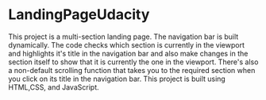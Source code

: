 # LandingPageUdacity
This project is a multi-section landing page. The navigation bar is built dynamically. The code checks which section is currently in the viewport and highlights it's title in the navigation bar and also make changes in the section itself to show that it is currently the one in the viewport. There's also a non-default scrolling function that takes you to the required section when you click on its title in the navigation bar.
This project is built using HTML,CSS, and JavaScript.
